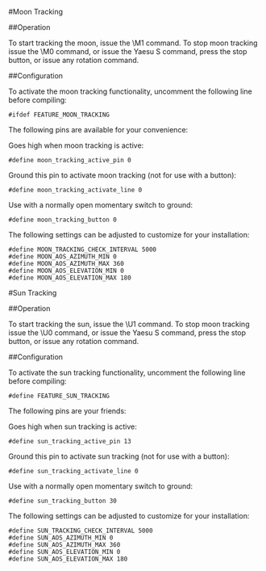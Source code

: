 #Moon Tracking

##Operation

To start tracking the moon, issue the \M1 command.  To stop moon tracking issue the \M0 command, or issue the Yaesu S command, press the stop button, or issue any rotation command.

##Configuration 

To activate the moon tracking functionality, uncomment the following line before compiling:

    #ifdef FEATURE_MOON_TRACKING

The following pins are available for your convenience:

Goes high when moon tracking is active:

    #define moon_tracking_active_pin 0

Ground this pin to activate moon tracking (not for use with a button):

    #define moon_tracking_activate_line 0

Use with a normally open momentary switch to ground:

    #define moon_tracking_button 0

The following settings can be adjusted to customize for your installation:

    #define MOON_TRACKING_CHECK_INTERVAL 5000
    #define MOON_AOS_AZIMUTH_MIN 0
    #define MOON_AOS_AZIMUTH_MAX 360
    #define MOON_AOS_ELEVATION_MIN 0
    #define MOON_AOS_ELEVATION_MAX 180

#Sun Tracking

##Operation

To start tracking the sun, issue the \U1 command.  To stop moon tracking issue the \U0 command, or issue the Yaesu S command, press the stop button, or issue any rotation command.

##Configuration

To activate the sun tracking functionality, uncomment the following line before compiling:

    #define FEATURE_SUN_TRACKING

The following pins are your friends:

Goes high when sun tracking is active:

    #define sun_tracking_active_pin 13

Ground this pin to activate sun tracking (not for use with a button):

    #define sun_tracking_activate_line 0

Use with a normally open momentary switch to ground:

    #define sun_tracking_button 30

The following settings can be adjusted to customize for your installation:

    #define SUN_TRACKING_CHECK_INTERVAL 5000
    #define SUN_AOS_AZIMUTH_MIN 0
    #define SUN_AOS_AZIMUTH_MAX 360
    #define SUN_AOS_ELEVATION_MIN 0
    #define SUN_AOS_ELEVATION_MAX 180


